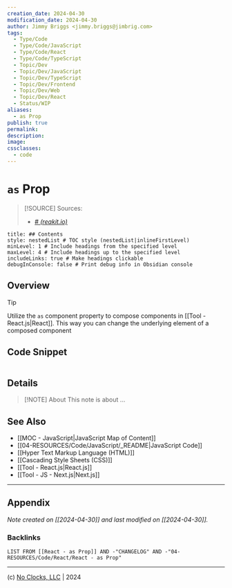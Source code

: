 ```yaml
---
creation_date: 2024-04-30
modification_date: 2024-04-30
author: Jimmy Briggs <jimmy.briggs@jimbrig.com>
tags:
  - Type/Code
  - Type/Code/JavaScript
  - Type/Code/React
  - Type/Code/TypeScript
  - Topic/Dev
  - Topic/Dev/JavaScript
  - Topic/Dev/TypeScript
  - Topic/Dev/Frontend
  - Topic/Dev/Web
  - Topic/Dev/React
  - Status/WIP
aliases:
  - as Prop
publish: true
permalink:
description:
image:
cssclasses:
  - code
---
```


# `as` Prop

> [!SOURCE] Sources:
> - *[# (reakit.io)](https://reakit.io/docs/composition/#as-prop)*

```table-of-contents
title: ## Contents 
style: nestedList # TOC style (nestedList|inlineFirstLevel)
minLevel: 1 # Include headings from the specified level
maxLevel: 4 # Include headings up to the specified level
includeLinks: true # Make headings clickable
debugInConsole: false # Print debug info in Obsidian console
```

## Overview

> [!TIP]
> Utilize the `as` component property to compose components in [[Tool - React.js|React]]. This way you can change the underlying element of a composed component

## Code Snippet

```javascript

```

## Details

> [!NOTE] About
> This note is about ...

## See Also

- [[MOC - JavaScript|JavaScript Map of Content]]
- [[04-RESOURCES/Code/JavaScript/_README|JavaScript Code]]
- [[Hyper Text Markup Language (HTML)]]
- [[Cascading Style Sheets (CSS)]]
- [[Tool - React.js|React.js]]
- [[Tool - JS - Next.js|Next.js]]

***

## Appendix

*Note created on [[2024-04-30]] and last modified on [[2024-04-30]].*

### Backlinks

```dataview
LIST FROM [[React - as Prop]] AND -"CHANGELOG" AND -"04-RESOURCES/Code/React/React - as Prop"
```

***

(c) [No Clocks, LLC](https://github.com/noclocks) | 2024